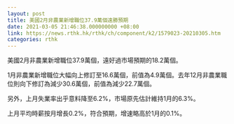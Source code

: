 ```yaml
---
layout: post
title: 美國2月非農業新增職位37.9萬個遠勝預期
date: 2021-03-05 21:46:38.000000000 +08:00
link: https://news.rthk.hk/rthk/ch/component/k2/1579023-20210305.htm
categories: rthk
---
```


美國2月非農業新增職位37.9萬個，遠好過市場預期的18.2萬個。

1月非農業新增職位大幅向上修訂至16.6萬個，前值為4.9萬個。去年12月非農業職位則向下修訂為減少30.6萬個，前值為減少22.7萬個。

另外，上月失業率出乎意料降至6.2%，市場原先估計維持1月的6.3%。

上月平均時薪按月增長0.2%，符合預期，增速略高於1月的0.1%。
